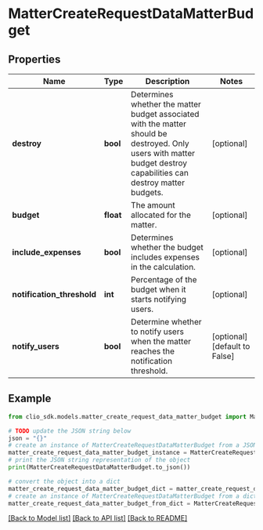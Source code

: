 # MatterCreateRequestDataMatterBudget


## Properties

Name | Type | Description | Notes
------------ | ------------- | ------------- | -------------
**destroy** | **bool** | Determines whether the matter budget associated with the matter should be destroyed. Only users with matter budget destroy capabilities can destroy matter budgets. | [optional] 
**budget** | **float** | The amount allocated for the matter. | [optional] 
**include_expenses** | **bool** | Determines whether the budget includes expenses in the calculation. | [optional] 
**notification_threshold** | **int** | Percentage of the budget when it starts notifying users. | [optional] 
**notify_users** | **bool** | Determine whether to notify users when the matter reaches the notification threshold. | [optional] [default to False]

## Example

```python
from clio_sdk.models.matter_create_request_data_matter_budget import MatterCreateRequestDataMatterBudget

# TODO update the JSON string below
json = "{}"
# create an instance of MatterCreateRequestDataMatterBudget from a JSON string
matter_create_request_data_matter_budget_instance = MatterCreateRequestDataMatterBudget.from_json(json)
# print the JSON string representation of the object
print(MatterCreateRequestDataMatterBudget.to_json())

# convert the object into a dict
matter_create_request_data_matter_budget_dict = matter_create_request_data_matter_budget_instance.to_dict()
# create an instance of MatterCreateRequestDataMatterBudget from a dict
matter_create_request_data_matter_budget_from_dict = MatterCreateRequestDataMatterBudget.from_dict(matter_create_request_data_matter_budget_dict)
```
[[Back to Model list]](../README.md#documentation-for-models) [[Back to API list]](../README.md#documentation-for-api-endpoints) [[Back to README]](../README.md)


